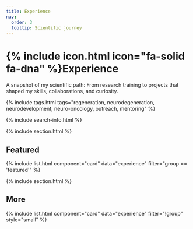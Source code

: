 ```yaml
---
title: Experience
nav:
  order: 3
  tooltip: Scientific journey
---
```


# {% include icon.html icon="fa-solid fa-dna" %}Experience

A snapshot of my scientific path: From research training to projects that shaped my skills, collaborations, and curiosity.

{% include tags.html tags="regeneration, neurodegeneration, neurodevelopment, neuro-oncology, outreach, mentoring" %}

{% include search-info.html %}

{% include section.html %}

## Featured

{% include list.html component="card" data="experience" filter="group == 'featured'" %}

{% include section.html %}

## More

{% include list.html component="card" data="experience" filter="!group" style="small" %}
